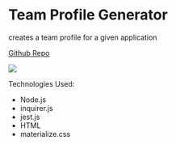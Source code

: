 # Team Profile Generator

creates a team profile for a given application

[Github Repo](https://github.com/alanhlee/teamGen)

![](https://user-images.githubusercontent.com/55564982/82159462-1291d780-9843-11ea-83c6-ac1e2d81826f.png)

Technologies Used:
- Node.js
- inquirer.js
- jest.js
- HTML
- materialize.css